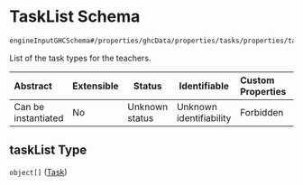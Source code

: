 # TaskList Schema

```txt
engineInputGHCSchema#/properties/ghcData/properties/tasks/properties/taskList
```

List of the task types for the teachers.


| Abstract            | Extensible | Status         | Identifiable            | Custom Properties | Additional Properties | Access Restrictions | Defined In                                                         |
| :------------------ | ---------- | -------------- | ----------------------- | :---------------- | --------------------- | ------------------- | ------------------------------------------------------------------ |
| Can be instantiated | No         | Unknown status | Unknown identifiability | Forbidden         | Allowed               | none                | [ghc.schema.json\*](../out/ghc.schema.json "open original schema") |

## taskList Type

`object[]` ([Task](ghc-properties-ghcdata-properties-tasks-properties-tasklist-task.md))
